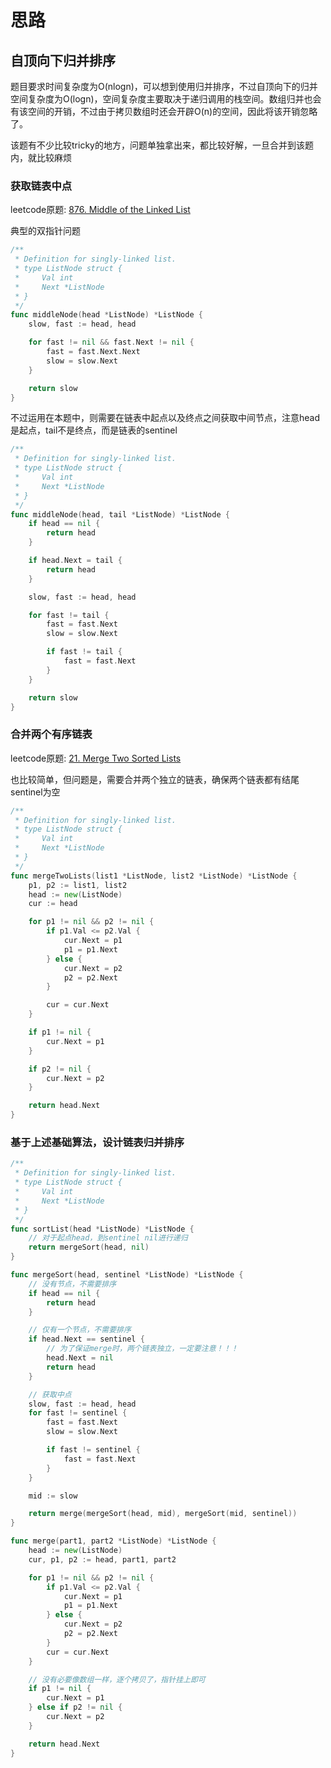 # 思路

## 自顶向下归并排序
题目要求时间复杂度为O(nlogn)，可以想到使用归并排序，不过自顶向下的归并空间复杂度为O(logn)，空间复杂度主要取决于递归调用的栈空间。数组归并也会有该空间的开销，不过由于拷贝数组时还会开辟O(n)的空间，因此将该开销忽略了。

该题有不少比较tricky的地方，问题单独拿出来，都比较好解，一旦合并到该题内，就比较麻烦

### 获取链表中点
leetcode原题: [876. Middle of the Linked List](https://leetcode-cn.com/problems/middle-of-the-linked-list/)

典型的双指针问题

```go
/**
 * Definition for singly-linked list.
 * type ListNode struct {
 *     Val int
 *     Next *ListNode
 * }
 */
func middleNode(head *ListNode) *ListNode {
    slow, fast := head, head

    for fast != nil && fast.Next != nil {
        fast = fast.Next.Next
        slow = slow.Next
    }

    return slow
}
```

不过运用在本题中，则需要在链表中起点以及终点之间获取中间节点，注意head是起点，tail不是终点，而是链表的sentinel
```go
/**
 * Definition for singly-linked list.
 * type ListNode struct {
 *     Val int
 *     Next *ListNode
 * }
 */
func middleNode(head, tail *ListNode) *ListNode {
    if head == nil {
        return head
    }

    if head.Next = tail {
        return head
    }

    slow, fast := head, head

    for fast != tail {
        fast = fast.Next
        slow = slow.Next

        if fast != tail {
            fast = fast.Next
        }
    }

    return slow
}
```

### 合并两个有序链表
leetcode原题: [21. Merge Two Sorted Lists](https://leetcode-cn.com/problems/merge-two-sorted-lists/)

也比较简单，但问题是，需要合并两个独立的链表，确保两个链表都有结尾sentinel为空
```go
/**
 * Definition for singly-linked list.
 * type ListNode struct {
 *     Val int
 *     Next *ListNode
 * }
 */
func mergeTwoLists(list1 *ListNode, list2 *ListNode) *ListNode {
    p1, p2 := list1, list2
    head := new(ListNode)
    cur := head

    for p1 != nil && p2 != nil {
        if p1.Val <= p2.Val {
            cur.Next = p1
            p1 = p1.Next
        } else {
            cur.Next = p2
            p2 = p2.Next
        }

        cur = cur.Next
    }

    if p1 != nil {
        cur.Next = p1
    }

    if p2 != nil {
        cur.Next = p2
    }

    return head.Next
}
```

### 基于上述基础算法，设计链表归并排序

```go
/**
 * Definition for singly-linked list.
 * type ListNode struct {
 *     Val int
 *     Next *ListNode
 * }
 */
func sortList(head *ListNode) *ListNode {
    // 对于起点head，到sentinel nil进行递归
    return mergeSort(head, nil)
}

func mergeSort(head, sentinel *ListNode) *ListNode {
    // 没有节点，不需要排序
    if head == nil {
        return head
    }

    // 仅有一个节点，不需要排序
    if head.Next == sentinel {
        // 为了保证merge时，两个链表独立，一定要注意！！！
        head.Next = nil
        return head
    }

    // 获取中点
    slow, fast := head, head
    for fast != sentinel {
        fast = fast.Next
        slow = slow.Next

        if fast != sentinel {
            fast = fast.Next
        }
    }

    mid := slow

    return merge(mergeSort(head, mid), mergeSort(mid, sentinel))
}

func merge(part1, part2 *ListNode) *ListNode {
    head := new(ListNode)
    cur, p1, p2 := head, part1, part2

    for p1 != nil && p2 != nil {
        if p1.Val <= p2.Val {
            cur.Next = p1
            p1 = p1.Next
        } else {
            cur.Next = p2
            p2 = p2.Next
        }
        cur = cur.Next
    }

    // 没有必要像数组一样，逐个拷贝了，指针挂上即可
    if p1 != nil {
        cur.Next = p1
    } else if p2 != nil {
        cur.Next = p2
    }

    return head.Next
}
```